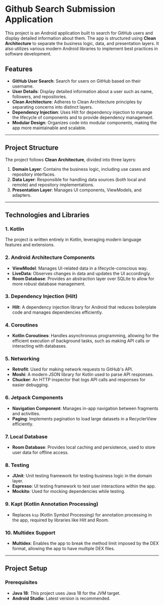 # Github Search Submission Application

This project is an Android application built to search for GitHub users and display detailed information about them. The app is structured using **Clean Architecture** to separate the business logic, data, and presentation layers. It also utilizes various modern Android libraries to implement best practices in software development.

## Features

- **GitHub User Search**: Search for users on GitHub based on their username.
- **User Details**: Display detailed information about a user such as name, followers, and repositories.
- **Clean Architecture**: Adheres to Clean Architecture principles by separating concerns into distinct layers.
- **Dependency Injection**: Uses Hilt for dependency injection to manage the lifecycle of components and to provide dependency management.
- **Modular Design**: Organizes code into modular components, making the app more maintainable and scalable.

---

## Project Structure

The project follows **Clean Architecture**, divided into three layers:

1. **Domain Layer**: Contains the business logic, including use cases and repository interfaces.
2. **Data Layer**: Responsible for handling data sources (both local and remote) and repository implementations.
3. **Presentation Layer**: Manages UI components, ViewModels, and adapters.

---

## Technologies and Libraries

### 1. **Kotlin**
The project is written entirely in Kotlin, leveraging modern language features and extensions.

### 2. **Android Architecture Components**
- **ViewModel**: Manages UI-related data in a lifecycle-conscious way.
- **LiveData**: Observes changes in data and updates the UI accordingly.
- **Room Database**: Provides an abstraction layer over SQLite to allow for more robust database management.

### 3. **Dependency Injection (Hilt)**
- **Hilt**: A dependency injection library for Android that reduces boilerplate code and manages dependencies efficiently.

### 4. **Coroutines**
- **Kotlin Coroutines**: Handles asynchronous programming, allowing for the efficient execution of background tasks, such as making API calls or interacting with databases.

### 5. **Networking**
- **Retrofit**: Used for making network requests to GitHub's API.
- **Moshi**: A modern JSON library for Kotlin used to parse API responses.
- **Chucker**: An HTTP inspector that logs API calls and responses for easier debugging.

### 6. **Jetpack Components**
- **Navigation Component**: Manages in-app navigation between fragments and activities.
- **Paging**: Implements pagination to load large datasets in a RecyclerView efficiently.

### 7. **Local Database**
- **Room Database**: Provides local caching and persistence, used to store user data for offline access.

### 8. **Testing**
- **JUnit**: Unit testing framework for testing business logic in the domain layer.
- **Espresso**: UI testing framework to test user interactions within the app.
- **Mockito**: Used for mocking dependencies while testing.

### 9. **Kapt (Kotlin Annotation Processing)**
- Replaces `ksp` (Kotlin Symbol Processing) for annotation processing in the app, required by libraries like Hilt and Room.

### 10. **Multidex Support**
- **Multidex**: Enables the app to break the method limit imposed by the DEX format, allowing the app to have multiple DEX files.

---

## Project Setup

### Prerequisites

- **Java 18**: This project uses Java 18 for the JVM target.
- **Android Studio**: Latest version is recommended.
